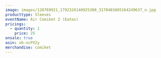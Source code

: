 ```yaml
---
image: images/128769921_1792326140925300_3170403605164249637_n.jpg
producttype: Sleeves
eventName: Air Comiket 2 (Eatos)
pricings:
  - quantity: 1
    price: 25
onsale: true
asin: ob-ocPV2y
merchandise: comiket
---
```

